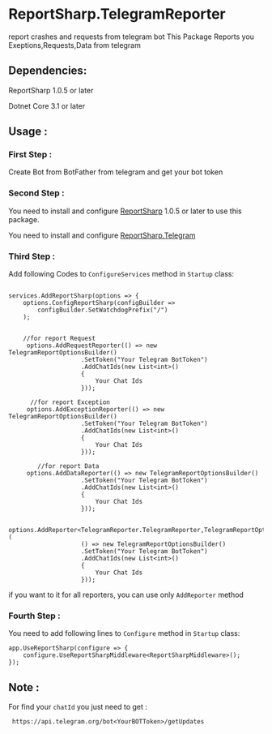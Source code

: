# ReportSharp.TelegramReporter
report crashes and requests from telegram bot
This Package Reports you Exeptions,Requests,Data from telegram

## Dependencies:
ReportSharp 1.0.5 or later

Dotnet Core 3.1 or later

## Usage : 

### First Step : 

Create Bot from BotFather from telegram and get your bot token

### Second Step : 

You need to install and configure [ReportSharp](https://www.nuget.org/packages/ReportSharp/) 1.0.5 or later to use this package.

You need to install and configure [ReportSharp.Telegram](https://www.nuget.org/packages/ReportSharp.TelegramReporter/)


### Third Step :

Add following Codes to `ConfigureServices` method in `Startup` class:
```

services.AddReportSharp(options => {
    options.ConfigReportSharp(configBuilder =>
        configBuilder.SetWatchdogPrefix("/")
    );
    
    
    //for report Request
     options.AddRequestReporter(() => new TelegramReportOptionsBuilder()
                    .SetToken("Your Telegram BotToken")
                    .AddChatIds(new List<int>()
                    {
                        Your Chat Ids
                    }));
                    
      //for report Exception
     options.AddExceptionReporter(() => new TelegramReportOptionsBuilder()
                    .SetToken("Your Telegram BotToken")
                    .AddChatIds(new List<int>()
                    {
                        Your Chat Ids
                    }));
      
        //for report Data
     options.AddDataReporter(() => new TelegramReportOptionsBuilder()
                    .SetToken("Your Telegram BotToken")
                    .AddChatIds(new List<int>()
                    {
                        Your Chat Ids
                    }));
                    
       options.AddReporter<TelegramReporter.TelegramReporter,TelegramReportOptionsBuilder>(
                    () => new TelegramReportOptionsBuilder()
                    .SetToken("Your Telegram BotToken")
                    .AddChatIds(new List<int>()
                    {
                        Your Chat Ids
                    }));

```


if you want to it for all reporters, you can use only `AddReporter` method

### Fourth Step :

You need to add following lines to `Configure` method in `Startup` class:

```
app.UseReportSharp(configure => {
    configure.UseReportSharpMiddleware<ReportSharpMiddleware>();
});

```

## Note :
For find your `chatId` you just need to get : 

` https://api.telegram.org/bot<YourBOTToken>/getUpdates`
